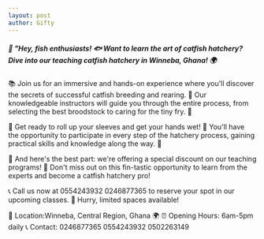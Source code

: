 ```yaml
---
layout: post
author: Gifty
---
```


##### 🎣 "Hey, fish enthusiasts! 🐟 Want to learn the art of catfish hatchery? Dive into our teaching catfish hatchery in Winneba, Ghana! 🌍


📚 Join us for an immersive and hands-on experience where you'll discover the secrets of successful catfish breeding and rearing. 🐠 Our knowledgeable instructors will guide you through the entire process, from selecting the best broodstock to caring for the tiny fry. 🌱


🔬 Get ready to roll up your sleeves and get your hands wet! 🌊 You'll have the opportunity to participate in every step of the hatchery process, gaining practical skills and knowledge along the way. 🙌


🎉 And here's the best part: we're offering a special discount on our teaching programs! 🎁 Don't miss out on this fin-tastic opportunity to learn from the experts and become a catfish hatchery pro!


📞 Call us now at 0554243932 0246877365  to reserve your spot in our upcoming classes. 🎣 Hurry, limited spaces available!


📍 Location:Winneba, Central Region, Ghana 🌍
⏰ Opening Hours: 6am-5pm daily
📞 Contact: 0246877365 0554243932 0502263149